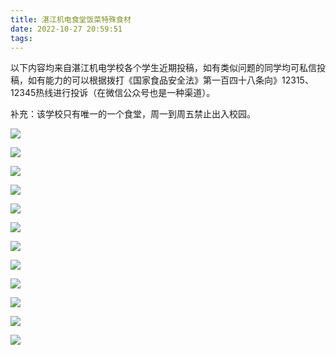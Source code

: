 ```yaml
---
title: 湛江机电食堂饭菜特殊食材
date: 2022-10-27 20:59:51
tags:
---
```


以下内容均来自湛江机电学校各个学生近期投稿，如有类似问题的同学均可私信投稿，如有能力的可以根据拨打《国家食品安全法》第一百四十八条向》12315、12345热线进行投诉（在微信公众号也是一种渠道）。

补充：该学校只有唯一的一个食堂，周一到周五禁止出入校园。

![](https://tva1.sinaimg.cn/large/006iXNjbgy1h7kst0ababj30o01hcdpw.jpg)

![](https://tva1.sinaimg.cn/large/006iXNjbgy1h7kstnbkngj30u01uo47i.jpg)

![](https://tva1.sinaimg.cn/large/006iXNjbgy1h7ksu0cd5kj30go0m8wf1.jpg)

![](https://tva1.sinaimg.cn/large/006iXNjbgy1h7ksua0gjuj30u01uo1hm.jpg)

![](https://tva1.sinaimg.cn/large/006iXNjbgy1h7ksuqt1qaj30zk1be0ww.jpg)

![](https://tva1.sinaimg.cn/large/006iXNjbgy1h7ksux3g36j30u01uonko.jpg)

![](https://tva1.sinaimg.cn/large/006iXNjbgy1h7ksvbmfy6j30kx11876w.jpg)

![](https://tva1.sinaimg.cn/large/006iXNjbgy1h7ksvh1hlvj30u01uoaz1.jpg)

![](https://tva1.sinaimg.cn/large/006iXNjbgy1h7ksvphje0j30o01hc45v.jpg)

![](https://tva1.sinaimg.cn/large/006iXNjbgy1h7ksvvd1hkj30u01uoafc.jpg)

![](https://tva1.sinaimg.cn/large/006iXNjbgy1h7ksvvd1hkj30u01uoafc.jpg)

![](https://tva1.sinaimg.cn/large/006iXNjbgy1h7ksw6mo23j30u01uon2v.jpg)